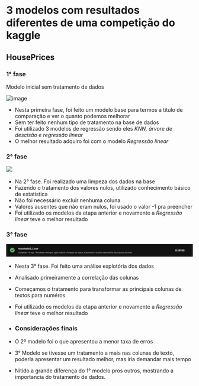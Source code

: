 # 3 modelos com resultados diferentes de uma competição do kaggle

## HousePrices

### 1° fase

Modelo inicial sem tratamento de dados

![image](https://github.com/Tmorenocode/HousePrices/assets/86325594/34cae3a5-c954-4133-b183-62c6ede8cae4)

- Nesta primeira fase, foi feito um modelo base para termos a titulo de comparação e ver o quanto podemos melhorar
- Sem ter feito nenhum tipo de tratamento na base de dados
- Foi utilizado 3 modelos de regressão sendo eles *KNN, árvore de descisão e regressão linear*
- O melhor resultado adquiro foi com o modelo *Regressão linear*

### 2° fase

<img src = "[https://github.com/Tmorenocode/HousePrices/blob/main/imagens/image.png](https://github.com/Tmorenocode/HousePrices/blob/main/imagens/resultado2.jpg)">

- Na 2° fase. Foi realizado uma limpeza dos dados na base
- Fazendo o tratamento dos valores nulos, utilizado conhecimento básico de estatistica
- Não foi necessário excluir nenhuma coluna
- Valores ausentes que não eram nulos, foi usado o valor -1 pra preencher
- Foi utilizado os modelos da etapa anterior e novamente a *Regressão linear* teve o melhor resultado

### 3° fase

<img src = "https://github.com/Tmorenocode/HousePrices/blob/main/imagens/resultado3.jpg">

- Nesta 3° fase. Foi feito uma análise explotória dos dados
- Analisado primeiramente a correlação das colunas
- Começamos o tratamento para transformar as principais colunas de textos para numéros
- Foi utilizado os modelos da etapa anterior e novamente a *Regressão linear* teve o melhor resultado

- ### Considerações finais
- O 2º modelo foi o que apresentou a menor taxa de erros
- 3° Modelo se tivesse um tratamento a mais nas colunas de texto, poderia apresentar um resultado melhor, mas iria demandar mais tempo
- Nitido a grande diferença do 1° modelo pros outros, mostrando a importancia do tratamento de dados.
